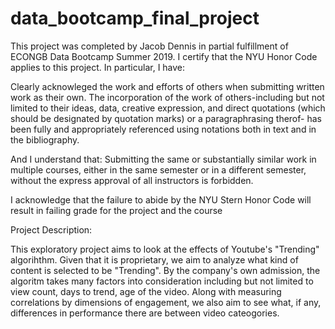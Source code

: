 # data_bootcamp_final_project

This project was completed by Jacob Dennis in partial fulfillment of ECONGB Data Bootcamp Summer 2019. I certify that the NYU Honor Code applies to this project. In particular, I have:

Clearly acknowleged the work and efforts of others when submitting written work as their own. The incorporation of the work of others-including but not limited to their ideas, data, creative expression, and direct quotations (which should be designated by quotation marks) or a paragraphrasing therof- has been fully and appropriately referenced using notations both in text and in the bibliography. 

And I understand that:
Submitting the same or substantially similar work in multiple courses, either in the same semester or in a different semester, without the express approval of all instructors is forbidden. 

I acknowledge that the failure to abide by the NYU Stern Honor Code will result in failing grade for the project and the course


Project Description:

This exploratory project aims to look at the effects of Youtube's "Trending" algorihthm. Given that it is proprietary, we aim to analyze what kind of content is selected to be "Trending". By the company's own admission, the algoritm takes many factors into consideration including but not limited to view count, days to trend, age of the video. Along with measuring correlations by dimensions of engagement, we also aim to see what, if any, differences in performance there are between video cateogories. 
